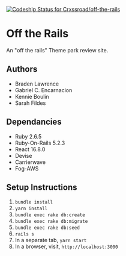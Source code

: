 [![Codeship Status for Crxssroad/off-the-rails](https://app.codeship.com/projects/175734d0-2363-0138-4e8b-3a3a8b9cedd9/status?branch=master)](https://app.codeship.com/projects/382962)

# Off the Rails

An "off the rails" Theme park review site.

## Authors
  * Braden Lawrence
  * Gabriel C. Encarnacion
  * Kennie Boulin
  * Sarah Fildes

## Dependancies
  * Ruby 2.6.5
  * Ruby-On-Rails 5.2.3
  * React 16.8.0
  * Devise
  * Carrierwave
  * Fog-AWS

## Setup Instructions
  1. `bundle install`
  2. `yarn install`
  3. `bundle exec rake db:create`
  4. `bundle exec rake db:migrate`
  5. `bundle exec rake db:seed`
  6. `rails s`
  7. In a separate tab, `yarn start`
  8. In a browser, visit, `http://localhost:3000`
